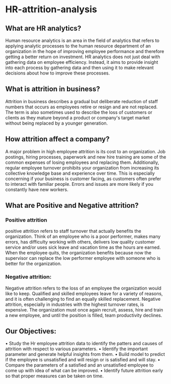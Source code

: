 # HR-attrition-analysis

## What are HR analytics?
Human resource analytics is an area in the field of analytics that refers to applying analytic processes to the human resource department of an organization in the hope of improving employee performance and therefore getting a better return on investment. HR analytics does not just deal with gathering data on employee efficiency. Instead, it aims to provide insight into each process by gathering data and then using it to make relevant decisions about how to improve these processes.

## What is attrition in business?
Attrition in business describes a gradual but deliberate reduction of staff numbers that occurs as employees retire or resign and are not replaced. The term is also sometimes used to describe the loss of customers or clients as they mature beyond a product or company's target market without being replaced by a younger generation.

## How attrition affect a company?
A major problem in high employee attrition is its cost to an organization. Job postings, hiring processes, paperwork and new hire training are some of the common expenses of losing employees and replacing them. Additionally, regular employee turnover prohibits your organization from increasing its collective knowledge base and experience over time. This is especially concerning if your business is customer facing, as customers often prefer to interact with familiar people. Errors and issues are more likely if you constantly have new workers.

## What are Positive and Negative attrition?

### Positive attrition
positive attrition refers to staff turnover that actually benefits the organization. Think of an employee who is a poor performer, makes many errors, has difficulty working with others, delivers low quality customer service and/or uses sick leave and vacation time as the hours are earned. When the employee quits, the organization benefits because now the supervisor can replace the low performer employee with someone who is better for the organization.

### Negative attrition:
Negative attrition refers to the loss of an employee the organization would like to keep. Qualified and skilled employees leave for a variety of reasons, and it is often challenging to find an equally skilled replacement. Negative attrition, especially in industries with the highest turnover rates, is expensive. The organization must once again recruit, assess, hire and train a new employee, and until the position is filled, team productivity declines.

## Our Objectives:
•	Study the Hr employee attrition data to identify the patters and causes of attrition with respect to various parameters.
•	Identify the important parameter and generate helpful insights from them.
•	Build model to predict if the employee is unsatisfied and will resign or is satisfied and will stay.
•	Compare the parameters of a satisfied and an unsatisfied employee to come up with idea of what can be improved.
•	Identify future attrition early so that proper measures can be taken on time.
